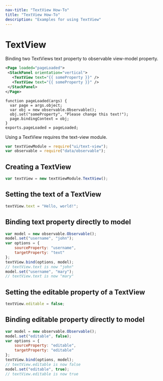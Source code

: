 ```yaml
---
nav-title: "TextView How-To"
title: "TextView How-To"
description: "Examples for using TextView"
---
```

# TextView
Binding two TextViews text property to observable view-model property.
```XML
<Page loaded="pageLoaded">
 <StackPanel orientation="vertical">
   <TextView text="{{ someProperty }}" />
   <TextView text="{{ someProperty }}" />
 </StackPanel>
</Page>
```
```JS
function pageLoaded(args) {
  var page = args.object;
  var obj = new observable.Observable();
  obj.set("someProperty", "Please change this text!");
  page.bindingContext = obj;
}
exports.pageLoaded = pageLoaded;
```
Using a TextView requires the text-view module.
``` JavaScript
var textViewModule = require("ui/text-view");
var observable = require("data/observable");
```
## Creating a TextView
``` JavaScript
var textView = new textViewModule.TextView();
```
## Setting the text of a TextView
``` JavaScript
textView.text = "Hello, world!";
```
## Binding text property directly to model
``` JavaScript
var model = new observable.Observable();
model.set("username", "john");
var options = {
    sourceProperty: "username",
    targetProperty: "text"
};
textView.bind(options, model);
// textView.text is now "john"
model.set("username", "mary");
// textView.text is now "mary"
```
## Setting the editable property of a TextView
``` JavaScript
textView.editable = false;
```
## Binding editable property directly to model
``` JavaScript
var model = new observable.Observable();
model.set("editable", false);
var options = {
    sourceProperty: "editable",
    targetProperty: "editable"
};
textView.bind(options, model);
// textView.editable is now false
model.set("editable", true);
// textView.editable is now true
```
